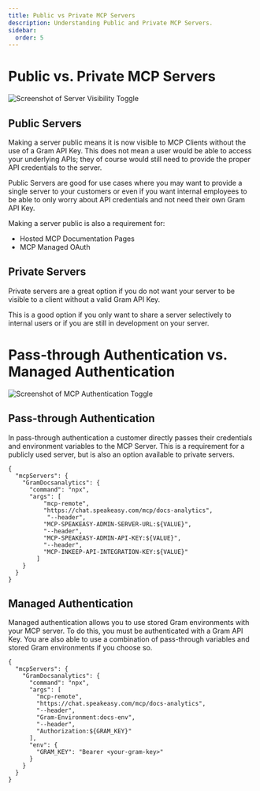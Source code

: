 ```yaml
---
title: Public vs Private MCP Servers
description: Understanding Public and Private MCP Servers.
sidebar:
  order: 5
---
```



# Public vs. Private MCP Servers

![Screenshot of Server Visibility Toggle](/img/guides/public-private-server.png)

## Public Servers

Making a server public means it is now visible to MCP Clients without the use of a Gram API Key.
This does not mean a user would be able to access your underlying APIs; they of course would still need to provide the proper API credentials to the server.

Public Servers are good for use cases where you may want to provide a single server to your customers or even if you want internal employees to be able to only worry about API credentials and not need their own Gram API Key.

Making a server public is also a requirement for:
- Hosted MCP Documentation Pages
- MCP Managed OAuth

## Private Servers

Private servers are a great option if you do not want your server to be visible to a client without a valid Gram API Key.

This is a good option if you only want to share a server selectively to internal users or if you are still in development on your server.


# Pass-through Authentication vs. Managed Authentication

![Screenshot of MCP Authentication Toggle](/img/guides/public-private-server.png)

## Pass-through Authentication

In pass-through authentication a customer directly passes their credentials and environment variables to the MCP Server. This is a requirement for a publicly used server, but is also an option available to private servers.

```
{
  "mcpServers": {
    "GramDocsanalytics": {
      "command": "npx",
      "args": [
          "mcp-remote",
          "https://chat.speakeasy.com/mcp/docs-analytics",
           "--header",
          "MCP-SPEAKEASY-ADMIN-SERVER-URL:${VALUE}",
          "--header",
          "MCP-SPEAKEASY-ADMIN-API-KEY:${VALUE}",
          "--header",
          "MCP-INKEEP-API-INTEGRATION-KEY:${VALUE}"
        ]
    }
  }
}
```

## Managed Authentication

Managed authentication allows you to use stored Gram environments with your MCP server. To do this, you must be authenticated with a Gram API Key. You are also able to use a combination of pass-through variables and stored Gram environments if you choose so.

```
{
  "mcpServers": {
    "GramDocsanalytics": {
      "command": "npx",
      "args": [
        "mcp-remote",
        "https://chat.speakeasy.com/mcp/docs-analytics",
        "--header",
        "Gram-Environment:docs-env",
        "--header",
        "Authorization:${GRAM_KEY}"
      ],
      "env": {
        "GRAM_KEY": "Bearer <your-gram-key>"
      }
    }
  }
}
```


